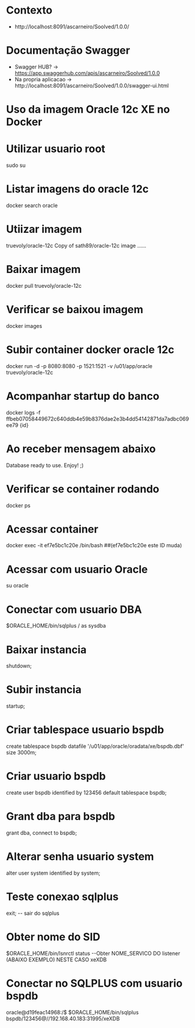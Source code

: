 # Contexto
 - http://localhost:8091/ascarneiro/Soolved/1.0.0/

# Documentação Swagger
- Swagger HUB? -> https://app.swaggerhub.com/apis/ascarneiro/Soolved/1.0.0
- Na propria aplicacao -> http://localhost:8091/ascarneiro/Soolved/1.0.0/swagger-ui.html



# Uso da imagem Oracle 12c XE no Docker
# Utilizar usuario root
sudo su

# Listar imagens do oracle 12c
docker search oracle

# Utiizar imagem
truevoly/oracle-12c                   Copy of sath89/oracle-12c image ......

# Baixar imagem
docker pull truevoly/oracle-12c

# Verificar se baixou imagem
docker images

# Subir container docker oracle 12c
docker run -d -p 8080:8080 -p 1521:1521 -v /u01/app/oracle truevoly/oracle-12c

# Acompanhar startup do banco
docker logs -f ffbeb07058449672c640ddb4e59b8376dae2e3b4dd54142871da7adbc069ee79 {id}

# Ao receber mensagem abaixo
Database ready to use. Enjoy! ;)

# Verificar se container rodando
docker ps

# Acessar container
docker exec -it ef7e5bc1c20e /bin/bash ##(ef7e5bc1c20e este ID muda)

# Acessar com usuario Oracle
su oracle

# Conectar com usuario DBA
$ORACLE_HOME/bin/sqlplus / as sysdba

# Baixar instancia
shutdown; 
# Subir instancia
startup;


# Criar tablespace usuario bspdb
create tablespace bspdb datafile '/u01/app/oracle/oradata/xe/bspdb.dbf' size 3000m;

# Criar usuario bspdb
create user bspdb identified by 123456 default tablespace bspdb;

# Grant dba para bspdb
grant dba, connect to bspdb;


# Alterar senha usuario system
alter user system identified by system;  

# Teste conexao sqlplus
exit;  -- sair do sqlplus
# Obter nome do SID
$ORACLE_HOME/bin/lsnrctl status --Obter NOME_SERVICO DO listener (ABAIXO EXEMPLO) NESTE CASO xeXDB
# Conectar no SQLPLUS com usuario bspdb
oracle@d19feac14968:/$ $ORACLE_HOME/bin/sqlplus bspdb/123456@//192.168.40.183:31995/xeXDB 



